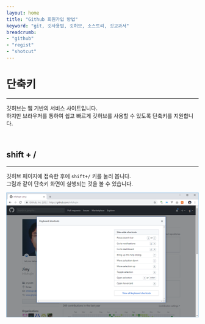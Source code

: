 ```yaml
---
layout: home
title: "Github 회원가입 방법"
keyword: "git, 깃사용법, 깃허브, 소스트리, 깃교과서"
breadcrumb:
- "github"
- "regist"
- "shotcut"
---
```


# 단축키
---
깃허브는 웹 기반의 서비스 사이트입니다.  
하지만 브라우저를 통하여 쉽고 빠르게 깃허브를 사용할 수 있도록 단축키를 지원합니다. 

<br>

## shift + /
---
깃허브 페이지에 접속한 후에 `shift+/` 키를 눌러 봅니다.  
그림과 같이 단축키 화면이 실행되는 것을 볼 수 있습니다.

![호스팅](./img/regist_08.png) 

<br>